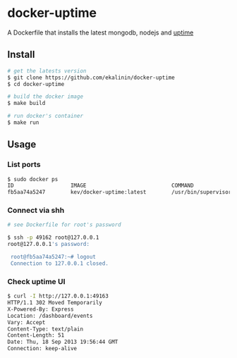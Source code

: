 docker-uptime
==============

A Dockerfile that installs the latest mongodb, nodejs and [uptime](https://github.com/fzaninotto/uptime)

Install
-------

````bash
# get the latests version
$ git clone https://github.com/ekalinin/docker-uptime
$ cd docker-uptime

# build the docker image
$ make build

# run docker's container
$ make run
````

Usage
-----

### List ports

````bash
$ sudo docker ps
ID                  IMAGE                           COMMAND                CREATED             STATUS              PORTS
fb5aa74a5247        kev/docker-uptime:latest        /usr/bin/supervisord   2 days ago          Up 2 days           49162->22, 49163->8082 
````

### Connect via shh

````bash
# see Dockerfile for root's password

$ ssh -p 49162 root@127.0.0.1
root@127.0.0.1's password: 

 root@fb5aa74a5247:~# logout
 Connection to 127.0.0.1 closed.
````

### Check uptime UI

````bash
$ curl -I http://127.0.0.1:49163
HTTP/1.1 302 Moved Temporarily
X-Powered-By: Express
Location: /dashboard/events
Vary: Accept
Content-Type: text/plain
Content-Length: 51
Date: Thu, 18 Sep 2013 19:56:44 GMT
Connection: keep-alive
````

